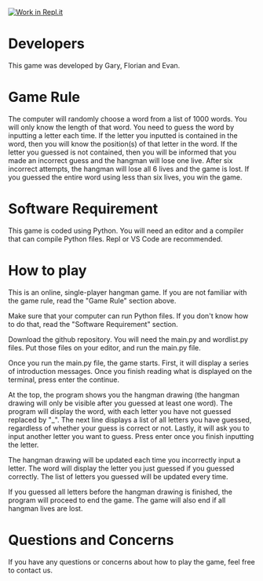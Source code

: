 [![Work in Repl.it](https://classroom.github.com/assets/work-in-replit-14baed9a392b3a25080506f3b7b6d57f295ec2978f6f33ec97e36a161684cbe9.svg)](https://classroom.github.com/online_ide?assignment_repo_id=350249&assignment_repo_type=GroupAssignmentRepo)
# Developers

This game was developed by Gary, Florian and Evan.

# Game Rule

The computer will randomly choose a word from a list of 1000 words. You will only know the length of that word. 
You need to guess the word by inputting a letter each time.
If the letter you inputted is contained in the word, then you will know the position(s) of that letter in the word.
If the letter you guessed is not contained, then you will be informed that you made an incorrect guess and the hangman
will lose one live. After six incorrect attempts, the hangman will lose all 6 lives and the game is lost. If you guessed
the entire word using less than six lives, you win the game.

# Software Requirement

This game is coded using Python. You will need an editor and a compiler that can compile Python files. Repl or VS Code are recommended.

# How to play

This is an online, single-player hangman game. If you are not familiar with the game rule, read the "Game Rule" section above.

Make sure that your computer can run Python files. If you don't know how to do that, read the "Software Requirement" section. 

Download the github repository. You will need the main.py and wordlist.py files. Put those files 
on your editor, and run the main.py file. 

Once you run the main.py file, the game starts. First, it will display a series of introduction messages. Once you finish reading
what is displayed on the terminal, press enter the continue. 

At the top, the program shows you the hangman drawing (the hangman drawing will only be visible after you guessed at least one word).
The program will display the word, with each letter you have not guessed replaced by "_". The next line displays a list of all 
letters you have guessed, regardless of whether your guess is correct or not. Lastly, it will ask you to input another letter you want 
to guess. Press enter once you finish inputting the letter. 

The hangman drawing will be updated each time you incorrectly input a letter. The word will display the letter 
you just guessed if you guessed correctly. The list of letters you guessed will be updated every time. 

If you guessed all letters before the hangman drawing is finished, the program will proceed to end the game.
The game will also end if all hangman lives are lost. 

# Questions and Concerns

If you have any questions or concerns about how to play the game, feel free to contact us. 
